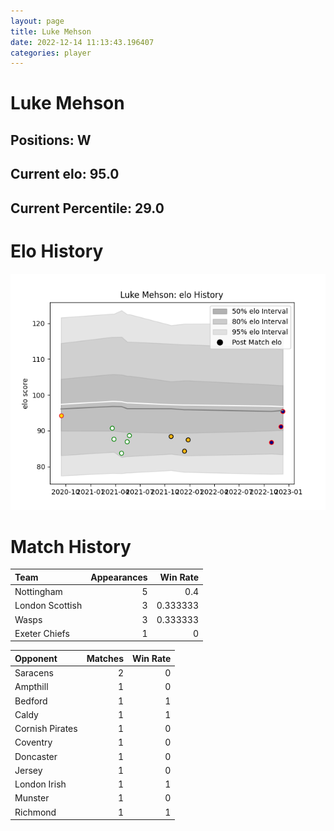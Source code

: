 ```yaml
---  
layout: page  
title: Luke Mehson  
date: 2022-12-14 11:13:43.196407  
categories: player  
---
```

# Luke Mehson

## Positions: W

## Current elo: 95.0

## Current Percentile: 29.0

# Elo History


![elo history](history_LukeMehson.png)
# Match History


| Team            |   Appearances |   Win Rate |
|:----------------|--------------:|-----------:|
| Nottingham      |             5 |   0.4      |
| London Scottish |             3 |   0.333333 |
| Wasps           |             3 |   0.333333 |
| Exeter Chiefs   |             1 |   0        |

| Opponent        |   Matches |   Win Rate |
|:----------------|----------:|-----------:|
| Saracens        |         2 |          0 |
| Ampthill        |         1 |          0 |
| Bedford         |         1 |          1 |
| Caldy           |         1 |          1 |
| Cornish Pirates |         1 |          0 |
| Coventry        |         1 |          0 |
| Doncaster       |         1 |          0 |
| Jersey          |         1 |          0 |
| London Irish    |         1 |          1 |
| Munster         |         1 |          0 |
| Richmond        |         1 |          1 |